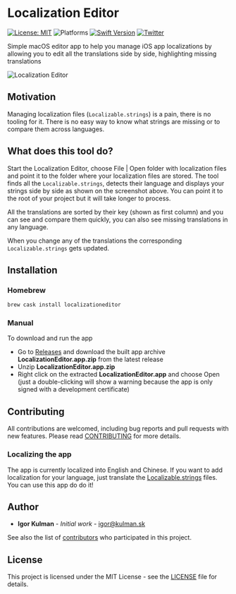 # Localization Editor

[![License: MIT](https://img.shields.io/badge/License-MIT-yellow.svg)](https://opensource.org/licenses/MIT)
![Platforms](https://img.shields.io/badge/platform-macOS-lightgrey.svg)
[![Swift Version](https://img.shields.io/badge/Swift-5-F16D39.svg?style=flat)](https://developer.apple.com/swift)
[![Twitter](https://img.shields.io/badge/twitter-@igorkulman-blue.svg)](http://twitter.com/igorkulman)

Simple macOS editor app to help you manage iOS app localizations by allowing you to edit all the translations side by side, highlighting missing translations

![Localization Editor](https://github.com/igorkulman/iOSLocalizationEditor/raw/master/screenshots/editor.png)

## Motivation

Managing localization files (`Localizable.strings`) is a pain, there is no tooling for it. There is no easy way to know what strings are missing or to compare them across languages. 

## What does this tool do?

Start the Localization Editor, choose File | Open folder with localization files and point it to the folder where your localization files are stored. The tool finds all the `Localizable.strings`, detects their language and displays your strings side by side as shown on the screenshot above. You can point it to the root of your project but it will take longer to process. 

All the translations are sorted by their key (shown as first column) and you can see and compare them quickly, you can also see missing translations in any language. 

When you change any of the translations the corresponding `Localizable.strings` gets updated.

## Installation

### Homebrew

```bash
brew cask install localizationeditor
```

### Manual

To download and run the app

- Go to [Releases](https://github.com/igorkulman/iOSLocalizationEditor/releases) and download the built app archive **LocalizationEditor.app.zip** from the latest release
- Unzip **LocalizationEditor.app.zip**
- Right click on the extracted **LocalizationEditor.app** and choose Open (just a double-clicking will show a warning because the app is only signed with a development certificate)

## Contributing

All contributions are welcomed, including bug reports and pull requests with new features. Please read [CONTRIBUTING](CONTRIBUTING.md) for more details.

### Localizing the app

The app is currently localized into English and Chinese. If you want to add localization for your language, just translate the [Localizable.strings](https://github.com/igorkulman/iOSLocalizationEditor/blob/master/sources/LocalizationEditor/Resources/en.lproj/Localizable.strings) files. You can use this app do do it!

## Author

- **Igor Kulman** - *Initial work* - igor@kulman.sk

See also the list of [contributors](https://github.com/igorkulman/iOSLocalizationEditor/contributors) who participated in this project.

## License

This project is licensed under the MIT License - see the [LICENSE](LICENSE) file for details.
